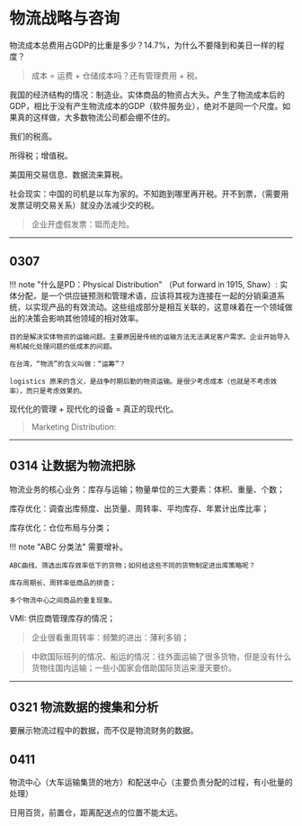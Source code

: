 # 物流战略与咨询

物流成本总费用占GDP的比重是多少？14.7%，为什么不要降到和美日一样的程度？

> 成本 = 运费 + 仓储成本吗？还有管理费用 + 税。

我国的经济结构的情况：制造业。实体商品的物资占大头。产生了物流成本后的GDP，相比于没有产生物流成本的GDP（软件服务业），绝对不是同一个尺度。如果真的这样做，大多数物流公司都会绷不住的。

我们的税高。

所得税；增值税。

美国用交易信息、数据流来算税。


社会现实：中国的司机是以车为家的。不知跑到哪里再开税。开不到票，（需要用发票证明交易关系）就没办法减少交的税。

> 企业开虚假发票：铤而走险。

----

## 0307 


!!! note "什么是PD：Physical Distribution"
    （Put forward in 1915, Shaw）: 实体分配，是一个供应链预测和管理术语，应该将其视为连接在一起的分销渠道系统，以实现产品的有效流动。这些组成部分是相互关联的，这意味着在一个领域做出的决策会影响其他领域的相对效率。

    目的是解决实体物资的运输问题。主要原因是传统的运输方法无法满足客户需求。企业开始导入用机械化处理问题的低成本的问题。

    在台湾，“物流”的含义叫做：“运筹”？

    logistics 原来的含义，是战争时期后勤的物资运输。是很少考虑成本（也就是不考虑效率），而只是考虑效果的。

现代化的管理 + 现代化的设备 = 真正的现代化。



> Marketing Distribution: 


-----

## 0314 让数据为物流把脉


物流业务的核心业务：库存与运输；物量单位的三大要素：体积、重量、个数；

库存优化：调查出库频度、出货量、周转率、平均库存、年累计出库比率；

库存优化：仓位布局与分类；


!!! note "ABC 分类法"
    需要增补。

    ABC曲线、筛选出库存效率低下的货物；如何给这些不同的货物制定进出库策略呢？

    库存周期长、周转率低商品的排查；

    多个物流中心之间商品的重复现象。

VMI: 供应商管理库存的情况；

> 企业很看重周转率：频繁的进出：薄利多销；

> 中欧国际班列的情况、船运的情况：往外面运输了很多货物，但是没有什么货物往国内运输；一些小国家会借助国际货运来漫天要价。



-----


## 0321 物流数据的搜集和分析

要展示物流过程中的数据，而不仅是物流财务的数据。

## 0411 

物流中心（大车运输集货的地方）和配送中心（主要负责分配的过程，有小批量的处理）

日用百货，前置仓，距离配送点的位置不能太远。


